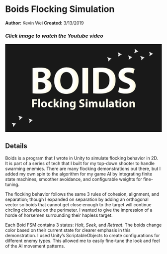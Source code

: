 # Boids Flocking Simulation

**Author:** Kevin Wei
**Created:** 3/13/2019

### *Click image to watch the Youtube video*

[![Boids Flocking Simulation](boids-poster.jpg)](https://www.youtube.com/watch?v=)

## Details
Boids is a program that I wrote in Unity to simulate flocking behavior in 2D. It is part of a series of tech that I built for my top-down shooter to handle swarming enemies. There are many flocking demonstrations out there, but I added my own spin to the algorithm for my game AI by integrating finite state machines, smoother avoidance, and configurable weights for fine-tuning.

The flocking behavior follows the same 3 rules of cohesion, alignment, and separation; though I expanded on separation by adding an orthogonal vector so boids that cannot get close enough to the target will continue circling clockwise on the perimeter. I wanted to give the impression of a horde of horsemen surrounding their hapless target.

Each Boid FSM contains 3 states: *Halt*, *Seek*, and *Retreat*. The boids change color based on their current state for clearer emphasis in this demonstration. I used Unity’s ScriptableObjects to create configurations for different enemy types. This allowed me to easily fine-tune the look and feel of the AI movement patterns.